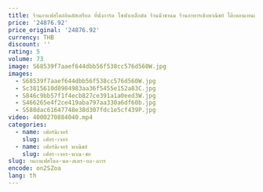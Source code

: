 ```yaml
---
title: ร้านกาแฟสไตล์อินดัสเตรียล ที่นั่งการ์ด โซฟาเหล็กดัด ร้านน้ําชานม ร้านอาหารเชิงพาณิชย์ โต๊ะคอนเทนเนอร์และเก้าอี้รวมกัน
price: '24876.92'
price_original: '24876.92'
currency: THB
discount: ''
rating: 5
volume: 73
image: S68539f7aaef644dbb56f538cc576d560W.jpg
images:
  - S68539f7aaef644dbb56f538cc576d560W.jpg
  - Sc3815610d8984983aa36f5455e152a83C.jpg
  - S846c9bb57f1f4ecb827ce391a1a0eed3W.jpg
  - S466265e4f2ce419aba797aa330a6df60b.jpg
  - S588dac61647748e38d307fdc1e5cf439P.jpg
video: 4000270884040.mp4
categories:
  - name: เฟอร์นิเจอร์
    slug: เฟอร-เจอร
  - name: เฟอร์นิเจอร์ พาณิชย์
    slug: เฟอร-เจอร-พาณ-ชย
slug: านกาแฟสไตล-นด-สเตร-ยล-งการ
encode: on2SZoa
lang: th
---
```

  